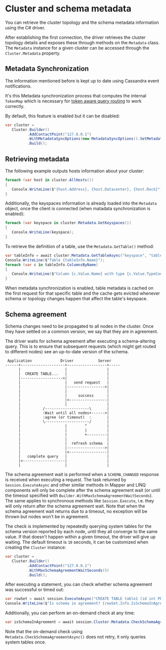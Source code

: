 # Cluster and schema metadata

You can retrieve the cluster topology and the schema metadata information using the C# driver.

After establishing the first connection, the driver retrieves the cluster topology details and exposes these through methods on the `Metadata` class. The `Metadata` instance for a given cluster can be accessed through the `Cluster.Metadata` property.

## Metadata Synchronization

The information mentioned before is kept up to date using Cassandra event notifications.

It's this Metadata synchronization process that computes the internal `TokenMap` which is necessary for [token aware query routing](../routing-queries) to work correctly.

By default, this feature is enabled but it can be disabled:

```csharp
var cluster = 
   Cluster.Builder()
          .AddContactPoint("127.0.0.1")
          .WithMetadataSyncOptions(new MetadataSyncOptions().SetMetadataSyncEnabled(false))
          .Build();
```

## Retrieving metadata

The following example outputs hosts information about your cluster:

```csharp
foreach (var host in cluster.AllHosts())
{
   Console.WriteLine($"{host.Address}, {host.Datacenter}, {host.Rack}");
}
```

Additionally, the keyspaces information is already loaded into the `Metadata` object, once the client is connected (when matadata synchronization is enabled):

```csharp
foreach (var keyspace in cluster.Metadata.GetKeyspaces())
{
   Console.WriteLine(keyspace);
}
```

To retrieve the definition of a table, use the `Metadata.GetTable()` method:

```csharp
var tableInfo = await cluster.Metadata.GetTableAsync("keyspace", "table").ConfigureAwait(false);
Console.WriteLine($"Table {tableInfo.Name}");
foreach (var c in tableInfo.ColumnsByName)
{
   Console.WriteLine($"Column {c.Value.Name} with type {c.Value.TypeCode}");
}
```

When metadata synchronization is enabled, table metadata is cached on the first request for that specific table and the cache gets evicted whenever schema or topology changes happen that affect the table's keyspace.

## Schema agreement

Schema changes need to be propagated to all nodes in the cluster. Once they have settled on a common version, we say that they are in agreement.

The driver waits for schema agreement after executing a schema-altering query. This is to ensure that subsequent requests (which might get routed to different nodes) see an up-to-date version of the schema.

```ditaa
 Application             Driver           Server
------+--------------------+------------------+-----
      |                    |                  |
      |  CREATE TABLE...   |                  |
      |------------------->|                  |
      |                    |   send request   |
      |                    |----------------->|
      |                    |                  |
      |                    |     success      |
      |                    |<-----------------|
      |                    |                  |
      |          /--------------------\       |
      |          :Wait until all nodes+------>|
      |          :agree (or timeout)  :       |
      |          \--------------------/       |
      |                    |        ^         |
      |                    |        |         |
      |                    |        +---------|
      |                    |                  |
      |                    |  refresh schema  |
      |                    |----------------->|
      |                    |<-----------------|
      |   complete query   |                  |
      |<-------------------|                  |
      |                    |                  |
```

The schema agreement wait is performed when a `SCHEMA_CHANGED` response is received when executing a request. The task returned by `Session.ExecuteAsync` and other similar methods in Mapper and LINQ components will only be complete after the schema agreement wait (or until the timeout specified with `Builder.WithMaxSchemaAgreementWaitSeconds`). The same applies to synchronous methods like `Session.Execute`, i.e. they will only return after the schema agreement wait. Note that when the schema agreement wait returns due to a timeout, no exception will be thrown but nodes won't be in agreement.

The check is implemented by repeatedly querying system tables for the schema version reported by each node, until they all converge to the same value. If that doesn't happen within a given timeout, the driver will give up waiting.
The default timeout is `10` seconds, it can be customized when creating the `Cluster` instance:

```csharp
var cluster = 
   Cluster.Builder()
          .AddContactPoint("127.0.0.1")
          .WithMaxSchemaAgreementWaitSeconds(5)
          .Build();
```

After executing a statement, you can check whether schema agreement was successful or timed out:

```csharp
var rowSet = await session.ExecuteAsync("CREATE TABLE table1 (id int PRIMARY KEY)").ConfigureAwait(false);
Console.WriteLine($"Is schema in agreement? {rowSet.Info.IsSchemaInAgreement}");
```

Additionally, you can perform an on-demand check at any time:

```csharp
var isSchemaInAgreement = await session.Cluster.Metadata.CheckSchemaAgreementAsync().ConfigureAwait(false);
```

Note that the on-demand check using `Metadata.CheckSchemaAgreementAsync()` does not retry, it only queries system tables once.